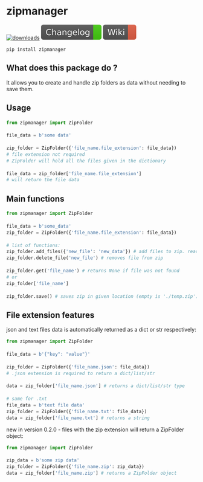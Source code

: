 # zipmanager
[![downloads](https://static.pepy.tech/badge/zipmanager)](https://www.pepy.tech/projects/zipmanager) [![changelog](https://raw.githubusercontent.com/SimplePythonCoder/zipmanager/main/images/Changelog.svg)](https://github.com/SimplePythonCoder/zipmanager/blob/main/CHANGELOG.md) [![wiki](https://raw.githubusercontent.com/SimplePythonCoder/zipmanager/main/images/Wiki.svg)](https://github.com/SimplePythonCoder/zipmanager/wiki)
```
pip install zipmanager
```
## What does this package do ?
It allows you to create and handle zip folders as data without needing to save them.

## Usage
```python
from zipmanager import ZipFolder

file_data = b'some data'

zip_folder = ZipFolder({'file_name.file_extension': file_data})
# file extension not required
# ZipFolder will hold all the files given in the dictionary

file_data = zip_folder['file_name.file_extension']
# will return the file data
```

## Main functions
```python
from zipmanager import ZipFolder

file_data = b'some_data'
zip_folder = ZipFolder({'file_name.file_extension': file_data})

# list of functions:
zip_folder.add_files({'new_file': 'new_data'}) # add files to zip. read more at docstring.
zip_folder.delete_file('new_file') # removes file from zip

zip_folder.get('file_name') # returns None if file was not found
# or
zip_folder['file_name']

zip_folder.save() # saves zip in given location (empty is './temp.zip')
```

## File extension features
json and text files data is automatically returned as a dict or str respectively:
```python
from zipmanager import ZipFolder

file_data = b'{"key": "value"}'

zip_folder = ZipFolder({'file_name.json': file_data})
# .json extension is required to return a dict/list/str

data = zip_folder['file_name.json'] # returns a dict/list/str type

# same for .txt
file_data = b'text file data'
zip_folder = ZipFolder({'file_name.txt': file_data})
data = zip_folder['file_name.txt'] # returns a string
```
new in version 0.2.0 - files with the zip extension will return a ZipFolder object:
```python
from zipmanager import ZipFolder

zip_data = b'some zip data'
zip_folder = ZipFolder({'file_name.zip': zip_data})
data = zip_folder['file_name.zip'] # returns a ZipFolder object
```